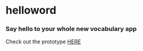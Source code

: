 # helloword
### Say hello to your whole new vocabulary app 

Check out the prototype [HERE](https://www.figma.com/proto/sJP3elllcSu7GqGnLawunt/단어장_프로토타입?page-id=0%3A1&node-id=41%3A107&starting-point-node-id=41%3A107)
